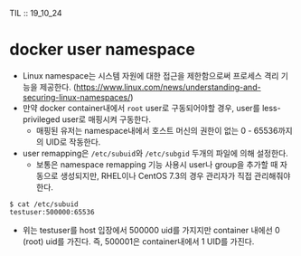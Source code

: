 TIL :: 19_10_24

# docker user namespace
- Linux namespace는 시스템 자원에 대한 접근을 제한함으로써 프로세스 격리 기능을 제공한다. (https://www.linux.com/news/understanding-and-securing-linux-namespaces/)
- 만약 docker container내에서 `root` user로 구동되어야할 경우, user를 less-privileged user로 매핑시켜 구동한다.
  - 매핑된 유저는 namespace내에서 호스트 머신의 권한이 없는 0 - 65536까지의 UID로 작동한다.
- user remapping은 `/etc/subuid`와 `/etc/subgid` 두개의 파일에 의해 설정한다.
  - 보통은 namespace remapping 기능 사용시 user나 group을 추가할 때 자동으로 생성되지만, RHEL이나 CentOS 7.3의 경우 관리자가 직접 관리해줘야 한다.
```
$ cat /etc/subuid
testuser:500000:65536
```
- 위는 testuser를 host 입장에서 500000 uid를 가지지만 container 내에선 0 (root) uid를 가진다. 즉, 500001은 container내에서 1 UID를 가진다.
